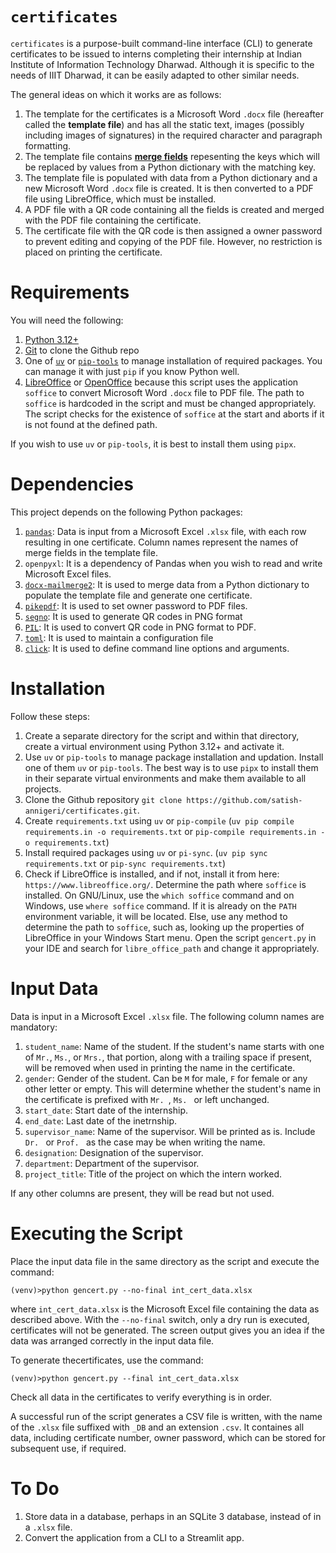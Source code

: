 # `certificates`

`certificates` is a purpose-built command-line interface (CLI) to generate certificates to be issued to interns completing their internship at Indian Institute of Information Technology Dharwad. Although it is specific to the needs of IIIT Dharwad, it can be easily adapted to other similar needs.

The general ideas on which it works are as follows:

1. The template for the certificates is a Microsoft Word `.docx` file (hereafter called the **template file**) and has all the static text, images (possibly including images of signatures) in the required character and paragraph formatting.
2. The template file contains [**merge fields**](https://support.microsoft.com/en-us/office/field-codes-mergefield-field-7a6d24a1-68a6-4b05-8359-1dc087daf4e6) repesenting the keys which will be replaced by values from a Python dictionary with the matching key.
3. The template file is populated with data from a Python dictionary and a new Microsoft Word `.docx` file is created. It is then converted to a PDF file using LibreOffice, which must be installed.
4. A PDF file with a QR code containing all the fields is created and merged with the PDF file containing the certificate.
5. The certificate file with the QR code is then assigned a owner password to prevent editing and copying of the PDF file. However, no restriction is placed on printing the certificate.

# Requirements
You will need the following:
1. [Python 3.12+](https://www.python.org) 
2. [Git](https://git-scm.com/) to clone the Github repo
3. One of [`uv`](https://git-scm.com/) or [`pip-tools`](https://github.com/jazzband/pip-tools/) to manage installation of required packages. You can manage it with just `pip` if you know Python well.
4. [LibreOffice](https://www.libreoffice.org/) or [OpenOffice](https://www.openoffice.org/) because this script uses the application `soffice` to convert Microsoft Word `.docx` file to PDF file. The path to `soffice` is hardcoded in the script and must be changed appropriately. The script checks for the existence of `soffice` at the start and aborts if it is not found at the defined path.

If you wish to use `uv` or `pip-tools`, it is best to install them using `pipx`.

# Dependencies
This project depends on the following Python packages:

1. [`pandas`](https://pandas.pydata.org/): Data is input from a Microsoft Excel `.xlsx` file, with each row resulting in one certificate. Column names represent the names of merge fields in the template file.
2. `openpyxl`: It is a dependency of Pandas when you wish to read and write Microsoft Excel files.
3. [`docx-mailmerge2`](https://github.com/iulica/docx-mailmerge): It is used to merge data from a Python dictionary to populate the template file and generate one certificate.
4. [`pikepdf`](https://github.com/pikepdf/pikepdf): It is used to set owner password to PDF files.
5. [`segno`](https://github.com/heuer/segno/): It is used to generate QR codes in PNG format
6. [`PIL`](https://python-pillow.org/): It is used to convert QR code in PNG format to PDF.
7. [`toml`](https://github.com/uiri/toml): It is used to maintain a configuration file
8. [`click`](https://click.palletsprojects.com/): It is used to define command line options and arguments.

# Installation
Follow these steps:

1. Create a separate directory for the script and within that directory, create a virtual environment using Python 3.12+ and activate it.
2. Use `uv` or `pip-tools` to manage package installation and updation. Install one of them `uv` or `pip-tools`. The best way is to use `pipx` to install them in their separate virtual environments and make them available to all projects.
3. Clone the Github repository `git clone https://github.com/satish-annigeri/certificates.git`.
4. Create `requirements.txt` using `uv` or `pip-compile` (`uv pip compile requirements.in -o requirements.txt` or `pip-compile requirements.in -o requirements.txt`)
5. Install required packages using `uv` or `pi-sync`. (`uv pip sync requirements.txt` or `pip-sync requirements.txt`)
6. Check if LibreOffice is installed, and if not, install it from here: `https://www.libreoffice.org/`. Determine the path where `soffice` is installed. On GNU/Linux, use the `which soffice` command and on Windows, use `where soffice` command. If it is already on the `PATH` environment variable, it will be located. Else, use any method to determine the path to `soffice`, such as, looking up the properties of LibreOffice in your Windows Start menu. Open the script `gencert.py` in your IDE and search for `libre_office_path` and change it appropriately.

# Input Data
Data is input in a Microsoft Excel `.xlsx` file. The following column names are mandatory:
1. `student_name`: Name of the student. If the student's name starts with one of `Mr.`, `Ms.`, or `Mrs.`, that portion, along with a trailing space if present, will be removed when used in printing the name in the certificate.
2. `gender`: Gender of the student. Can be `M` for male, `F` for female or any other letter or empty. This will determine whether the student's name in the certificate is prefixed with `Mr. `, `Ms. ` or left unchanged.
3. `start_date`: Start date of the internship.
4. `end_date`: Last date of the inetrnship.
5. `supervisor_name`: Name of the supervisor. Will be printed as is. Include `Dr. ` or `Prof. ` as the case may be when writing the name.
6. `designation`: Designation of the supervisor.
7. `department`: Department of the supervisor.
8. `project_title`: Title of the project on which the intern worked.

If any other columns are present, they will be read but not used.

# Executing the Script
Place the input data file in the same directory as the script and execute the command:

`(venv)>python gencert.py --no-final int_cert_data.xlsx`

where `int_cert_data.xlsx` is the Microsoft Excel file containing the data as described above. With the `--no-final` switch, only a dry run is executed, certificates will not be generated. The screen output gives you an idea if the data was arranged correctly in the input data file.

To generate thecertificates, use the command:

`(venv)>python gencert.py --final int_cert_data.xlsx`

Check all data in the certificates to verify everything is in order.

A successful run of the script generates a CSV file is written, with the name of the `.xlsx` file suffixed with `_DB` and an extension `.csv`. It containes all data, including certificate number, owner password, which can be stored for subsequent use, if required.

# To Do
1. Store data in a database, perhaps in an SQLite 3 database, instead of in a `.xlsx` file.
2. Convert the application from a CLI to a Streamlit app.
